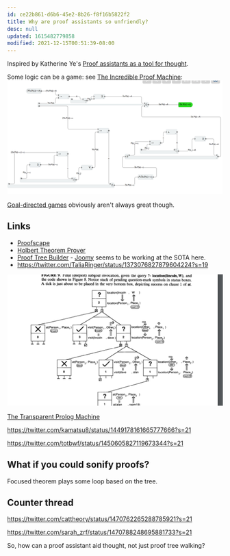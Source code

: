 ```yaml
---
id: ce22b861-d6b6-45e2-8b26-f8f16b5822f2
title: Why are proof assistants so unfriendly?
desc: null
updated: 1615482779858
modified: 2021-12-15T00:51:39-08:00
---
```


Inspired by Katherine Ye's [Proof assistants as a tool for thought](https://www.cs.cmu.edu/~kqy/resources/coq_tools_for_thought.pdf).

Some logic can be a game: see [The Incredible Proof Machine](https://incredible.pm/):
![](assets/images/2021-01-29-01-40-51.png)

[Goal-directed games](https://www.youtube.com/watch?v=w1_zmx-wU0U) obviously aren't always great though.

## Links

- [Proofscape](https://royalroadmath.org/newpfsc.html)
- [Holbert Theorem Prover](http://liamoc.net/holbert/)
- [Proof Tree Builder](https://joom.github.io/proof-tree-builder/src/) - [Joomy](https://www.cs.princeton.edu/~ckorkut/) seems to be working at the SOTA here.
- https://twitter.com/TaliaRinger/status/1373076827879604224?s=19

![](assets/images/2021-02-01-17-49-32.png)

[The Transparent Prolog Machine](https://core.ac.uk/download/pdf/81925898.pdf)

https://twitter.com/kamatsu8/status/1449178161665777666?s=21

https://twitter.com/totbwf/status/1450605827119673344?s=21

## What if you could sonify proofs?

Focused theorem plays some loop based on the tree.

## Counter thread

https://twitter.com/cattheory/status/1470762265288785921?s=21

https://twitter.com/sarah_zrf/status/1470788248695881733?s=21

So, how can a proof assistant aid thought, not just proof tree walking?

